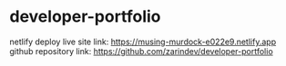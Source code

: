 ﻿# developer-portfolio
netlify deploy live site link: https://musing-murdock-e022e9.netlify.app
github repository link: https://github.com/zarindev/developer-portfolio
